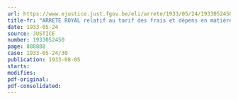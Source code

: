 ```yaml
---
url: https://www.ejustice.just.fgov.be/eli/arrete/1933/05/24/1933052450/justel
title-fr: "ARRETE ROYAL relatif au tarif des frais et dépens en matière civile et commerciale"
date: 1933-05-24
source: JUSTICE
number: 1933052450
page: 888888
case: 1933-05-24/30
publication: 1933-08-05
starts:
modifies:
pdf-original:
pdf-consolidated:
---
```



